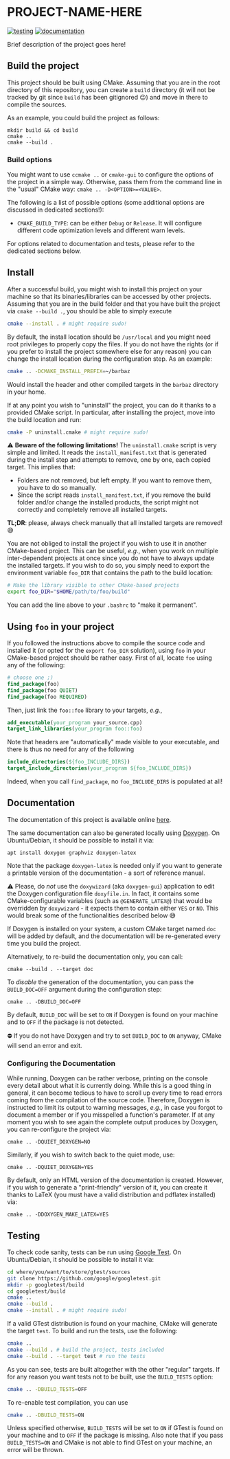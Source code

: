# PROJECT-NAME-HERE

[![testing](https://github.com/francofusco/template-cmake-project/actions/workflows/cmake-run-tests.yaml/badge.svg)](https://github.com/francofusco/template-cmake-project/actions/workflows/cmake-run-tests.yaml)
[![documentation](https://github.com/francofusco/template-cmake-project/actions/workflows/cmake-build-doc.yaml/badge.svg)](https://francofusco.github.io/template-cmake-project/)

Brief description of the project goes here!




## Build the project

This project should be built using CMake. Assuming that you are in the root
directory of this repository, you can create a `build` directory (it will not
be tracked by git since `build` has been gitignored :wink:) and move in there
to compile the sources.

As an example, you could build the project as follows:

```
mkdir build && cd build
cmake ..
cmake --build .
```

### Build options

You might want to use `ccmake ..` or `cmake-gui` to configure the options of
the project in a simple way. Otherwise, pass them from the command line in the
"usual" CMake way: `cmake .. -D<OPTION>=<VALUE>`.

The following is a list of possible options (some additional options are
discussed in dedicated sections!):

- `CMAKE_BUILD_TYPE`: can be either `Debug` or `Release`. It will configure
  different code optimization levels and different warn levels.

For options related to documentation and tests, please refer to the dedicated
sections below.


## Install

After a successful build, you might wish to install this project on your
machine so that its binaries/libraries can be accessed by other projects.
Assuming that you are in the build folder and that you have built the project
via `cmake --build .`, you should be able to simply execute

```bash
cmake --install . # might require sudo!
```

By default, the install location should be `/usr/local` and you might need
root privileges to properly copy the files. If you do not have the rights (or
if you prefer to install the project somewhere else for any reason) you can
change the install location during the configuration step. As an example:

```bash
cmake .. -DCMAKE_INSTALL_PREFIX=~/barbaz
```

Would install the header and other compiled targets in the `barbaz` directory
in your home.

If at any point you wish to "uninstall" the project, you can do it thanks to a
provided CMake script. In particular, after installing the project, move into
the build location and run:

```bash
cmake -P uninstall.cmake # might require sudo!
```

:warning: **Beware of the following limitations!** The `uninstall.cmake` script
is very simple and limited. It reads the `install_manifest.txt` that is
generated during the install step and attempts to remove, one by one, each
copied target. This implies that:
- Folders are not removed, but left empty. If you want to remove them, you have
  to do so manually.
- Since the script reads `install_manifest.txt`, if you remove the build folder
  and/or change the installed products, the script might not correctly and
  completely remove all installed targets.

**TL;DR**: please, always check manually that all installed targets are removed!
:sweat_smile:

You are not obliged to install the project if you wish to use it in another
CMake-based project. This can be useful, *e.g.*, when you work on multiple
inter-dependent projects at once since you do not have to always update the
installed targets. If you wish to do so, you simply need to export the
environment variable `foo_DIR` that contains the path to the build location:

```bash
# Make the library visible to other CMake-based projects
export foo_DIR="$HOME/path/to/foo/build"
```
You can add the line above to your `.bashrc` to "make it permanent".


## Using `foo` in your project

If you followed the instructions above to compile the source code and installed
it (or opted for the `export foo_DIR` solution), using `foo` in your
CMake-based project should be rather easy. First of all, locate `foo` using any
of the following:

```cmake
# choose one ;)
find_package(foo)
find_package(foo QUIET)
find_package(foo REQUIRED)
```

Then, just link the `foo::foo` library to your targets, *e.g.*,

```cmake
add_executable(your_program your_source.cpp)
target_link_libraries(your_program foo::foo)
```

Note that headers are "automatically" made visible to your executable, and
there is thus no need for any of the following

```cmake
include_directories(${foo_INCLUDE_DIRS})
target_include_directories(your_program ${foo_INCLUDE_DIRS})
```

Indeed, when you call `find_package`, no `foo_INCLUDE_DIRS` is populated at all!


## Documentation

The documentation of this project is available online
[here](https://francofusco.github.io/template-cmake-project/).

The same documentation can also be generated locally using
[Doxygen](https://www.doxygen.nl/index.html).
On Ubuntu/Debian, it should be possible to install it via:
```
apt install doxygen graphviz doxygen-latex
```
Note that the package `doxygen-latex` is needed only if you want to generate
a printable version of the documentation - a sort of reference manual.

:warning: Please, do *not* use the `doxywizard` (aka `doxygen-gui`) application
to edit the Doxygen configuration file `doxyfile.in`. In fact, it contains some
CMake-configurable variables (such as `@GENERATE_LATEX@`) that would be
overridden by `doxywizard` - it expects them to contain either `YES` or `NO`.
This would break some of the functionalities described below :sweat_smile:

If Doxygen is installed on your system, a custom CMake target named `doc` will
be added by default, and the documentation will be re-generated every time you
build the project.

Alternatively, to re-build the documentation only, you can call:
```
cmake --build . --target doc
```

To *disable* the generation of the documentation, you can pass the
`BUILD_DOC=OFF` argument during the configuration step:
```
cmake .. -DBUILD_DOC=OFF
```
By default, `BUILD_DOC` will be set to `ON` if Doxygen is found on your machine
and to `OFF` if the package is not detected.

:no_entry: If you do not have Doxygen and try to set `BUILD_DOC` to `ON` anyway,
CMake will send an error and exit.


### Configuring the Documentation

While running, Doxygen can be rather verbose, printing on the console every
detail about what it is currently doing. While this is a good thing in general,
it can become tedious to have to scroll up every time to read errors coming
from the compilation of the source code. Therefore, Doxygen is instructed to
limit its output to warning messages, *e.g.*, in case you forgot to document
a member or if you misspelled a function's parameter. If at any moment you wish
to see again the complete output produces by Doxygen, you can re-configure the
project via:
```
cmake .. -DQUIET_DOXYGEN=NO
```
Similarly, if you wish to switch back to the quiet mode, use:
```
cmake .. -DQUIET_DOXYGEN=YES
```

By default, only an HTML version of the documentation is created. However, if
you wish to generate a "print-friendly" version of it, you can create it thanks
to LaTeX (you must have a valid distribution and pdflatex installed) via:
```
cmake .. -DDOXYGEN_MAKE_LATEX=YES
```


## Testing

To check code sanity, tests can be run using
[Google Test](https://github.com/google/googletest).
On Ubuntu/Debian, it should be possible to install it via:

```bash
cd where/you/want/to/store/gtest/sources
git clone https://github.com/google/googletest.git
mkdir -p googletest/build
cd googletest/build
cmake ..
cmake --build .
cmake --install . # might require sudo!
```

If a valid GTest distribution is found on your machine, CMake will generate the
target `test`. To build and run the tests, use the following:

```bash
cmake ..
cmake --build . # build the project, tests included
cmake --build . --target test # run the tests
```

As you can see, tests are built altogether with the other "regular" targets.
If for any reason you want tests not to be built, use the `BUILD_TESTS` option:

```bash
cmake .. -DBUILD_TESTS=OFF
```

To re-enable test compilation, you can use

```bash
cmake .. -DBUILD_TESTS=ON
```

Unless specified otherwise, `BUILD_TESTS` will be set to `ON` if GTest is found
on your machine and to `OFF` if the package is missing. Also note that if you
pass `BUILD_TESTS=ON` and CMake is not able to find GTest on your machine,
an error will be thrown.
